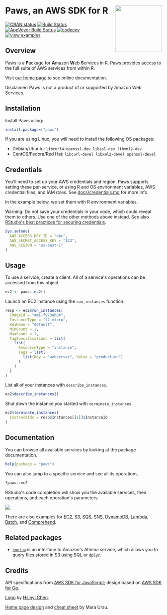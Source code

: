 
# Paws, an AWS SDK for R [<img src="docs/logo.png" align="right" height="150" />](docs/cheat_sheet.pdf)

[![CRAN status](https://www.r-pkg.org/badges/version/paws)](https://cran.r-project.org/package=paws)
[![Build Status](https://travis-ci.com/paws-r/paws.svg?branch=master)](https://travis-ci.com/paws-r/paws)
[![AppVeyor Build Status](https://ci.appveyor.com/api/projects/status/2ma1spb2f55129qc/branch/master?svg=true)](https://ci.appveyor.com/project/paws-r/paws/branch/master)
[![codecov](https://codecov.io/gh/paws-r/paws/branch/master/graph/badge.svg)](https://codecov.io/gh/paws-r/paws)
[![view examples](https://img.shields.io/badge/learn%20by-examples-0077b3.svg)](https://github.com/paws-r/paws/tree/master/examples)

## Overview

Paws is a **P**ackage for **A**mazon **W**eb **S**ervices in R. Paws provides
access to the full suite of AWS services from within R.

Visit [our home page](https://paws-r.github.io) to see online documentation.

Disclaimer: Paws is not a product of or supported by Amazon Web Services.

## Installation

Install Paws using:

``` r
install.packages("paws")
```

If you are using Linux, you will need to install the following OS packages:

* Debian/Ubuntu: `libcurl4-openssl-dev libssl-dev libxml2-dev`
* CentOS/Fedora/Red Hat: `libcurl-devel libxml2-devel openssl-devel`

## Credentials

You'll need to set up your AWS credentials and region. Paws supports setting 
these per-service, or using R and OS environment variables, AWS credential
files, and IAM roles. See [docs/credentials.md](docs/credentials.md) for more
info.

In the example below, we set them with R environment variables.

Warning: Do not save your credentials in your code, which could reveal
them to others. Use one of the other methods above instead. See also
[RStudio's best practices for securing credentials](https://db.rstudio.com/best-practices/managing-credentials/#encrypt-credentials-with-keyring).

``` r
Sys.setenv(
  AWS_ACCESS_KEY_ID = "abc",
  AWS_SECRET_ACCESS_KEY = "123",
  AWS_REGION = "us-east-1"
)
```

## Usage

To use a service, create a client. All of a service's operations
can be accessed from this object.

``` r
ec2 <- paws::ec2()
```

Launch an EC2 instance using the `run_instances` function.

``` r
resp <- ec2$run_instances(
  ImageId = "ami-f973ab84",
  InstanceType = "t2.micro",
  KeyName = "default",
  MinCount = 1,
  MaxCount = 1,
  TagSpecifications = list(
    list(
      ResourceType = "instance",
      Tags = list(
        list(Key = "webserver", Value = "production")
      )
    )
  )
)
```

List all of your instances with `describe_instances`.

``` r
ec2$describe_instances()
```

Shut down the instance you started with `terminate_instances`.

``` r
ec2$terminate_instances(
  InstanceIds = resp$Instances[[1]]$InstanceId
)
```

## Documentation

You can browse all available services by looking at the package documentation.

``` r
help(package = "paws")
```

You can also jump to a specific service and see all its operations.

``` r
?paws::ec2
```

RStudio's code completion will show you the available services,
their operations, and each operation's parameters.

![](docs/code_completion.gif)

There are also examples for [EC2](examples/ec2.R), [S3](examples/s3.R),
[SQS](examples/sqs.R), [SNS](examples/sns.R),
[DynamoDB](examples/dynamodb.R), [Lambda](examples/lambda.R),
[Batch](examples/batch.R), and [Comprehend](examples/comprehend.R).

## Related packages

* [`noctua`](https://dyfanjones.github.io/noctua/) is an interface to 
Amazon's Athena service, which allows you to query files stored in S3
using SQL or [`dplyr`](https://dplyr.tidyverse.org/).

## Credits

API specifications from [AWS SDK for JavaScript](https://github.com/aws/aws-sdk-js);
design based on [AWS SDK for Go](https://github.com/aws/aws-sdk-go).

[Logo](docs/logo.png) by [Hsinyi Chen](https://linktr.ee/starfolio).

[Home page design](https://paws-r.github.io) and [cheat sheet](docs/cheat_sheet.pdf) by Mara Ursu.

